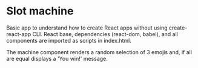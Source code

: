 # Slot machine
Basic app to understand how to create React apps without using create-react-app CLI. 
React base, dependencies (react-dom, babel), and all components are imported as scripts in index.html.

The machine component renders a random selection of 3 emojis and, if all are equal displays a 'You win!' message.

